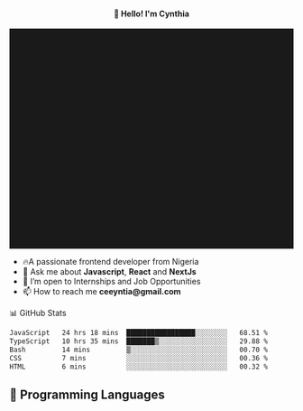 <h4 align="center">👋 Hello! I'm Cynthia</h4>

<hr style="height:10%; margin-left:0; margin-right:0;" />

<div align="left">
  <ul>
  <li>🔥A passionate frontend developer from Nigeria</li>
  <li>💬 Ask me about <strong>Javascript</strong>, <strong>React</strong> and <strong> NextJs</strong></li>
  <li>👯 I’m open to Internships and Job Opportunities</li>
  <li>📫 How to reach me <strong>ceeyntia@gmail.com</strong></li>
</ul>
</div
  
## 📊 GitHub Stats

<!--START_SECTION:waka-->

```txt
JavaScript   24 hrs 18 mins  █████████████████░░░░░░░░   68.51 %
TypeScript   10 hrs 35 mins  ███████▒░░░░░░░░░░░░░░░░░   29.88 %
Bash         14 mins         ▒░░░░░░░░░░░░░░░░░░░░░░░░   00.70 %
CSS          7 mins          ░░░░░░░░░░░░░░░░░░░░░░░░░   00.36 %
HTML         6 mins          ░░░░░░░░░░░░░░░░░░░░░░░░░   00.32 %
```

<!--END_SECTION:waka-->

## 💬 Programming Languages

<!--START_SECTION:languages-->
<!--END_SECTION:languages-->
